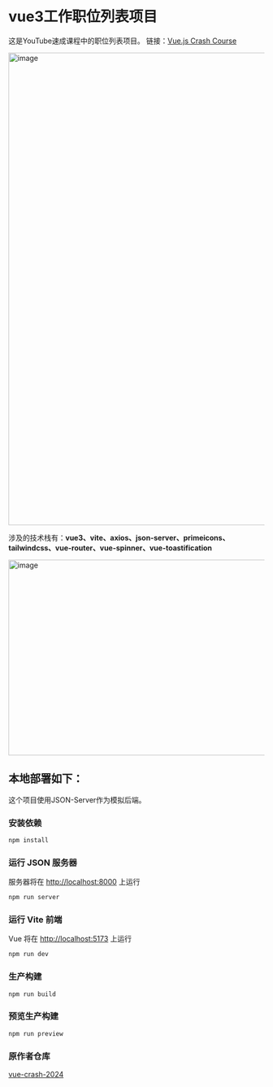 # vue3工作职位列表项目

这是YouTube速成课程中的职位列表项目。 链接：[Vue.js Crash Course](https://youtu.be/VeNfHj6MhgA?si=z0QkU5Qu18cKYcR0)

<img width="1858" height="930" alt="image" src="https://github.com/user-attachments/assets/d8c723fe-1855-471e-9938-0c5c61116954" />

涉及的技术栈有：**vue3、vite、axios、json-server、primeicons、tailwindcss、vue-router、vue-spinner、vue-toastification**

<img width="1187" height="385" alt="image" src="https://github.com/user-attachments/assets/802e884d-bf1a-41b1-836d-af68c08d6227" />


## 本地部署如下：


这个项目使用JSON-Server作为模拟后端。

### 安装依赖

```bash
npm install
```

### 运行 JSON 服务器

服务器将在 [http://localhost:8000](http://localhost:5000/) 上运行

```bash
npm run server
```

### 运行 Vite 前端

Vue 将在 [http://localhost:5173](http://localhost:5173/) 上运行

```bash
npm run dev
```

### 生产构建

```bash
npm run build
```

### 预览生产构建

```bash
npm run preview
```

### 原作者仓库

[vue-crash-2024](https://github.com/bradtraversy/vue-crash-2024)



